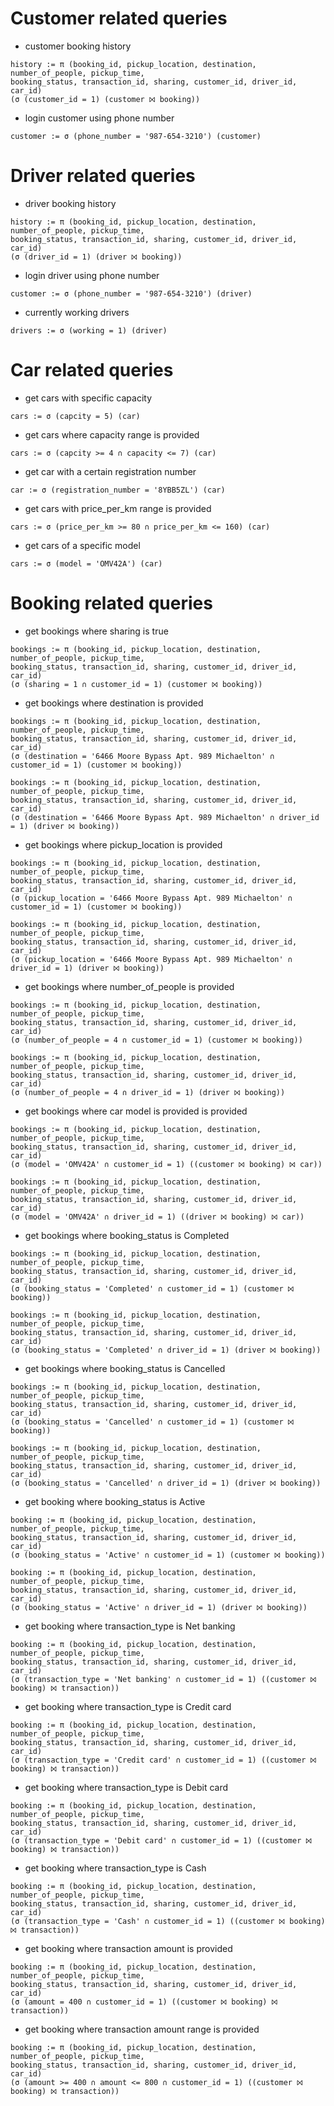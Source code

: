 # Customer related queries

- customer booking history
```
history := π (booking_id, pickup_location, destination, number_of_people, pickup_time, 
booking_status, transaction_id, sharing, customer_id, driver_id, car_id) 
(σ (customer_id = 1) (customer ⨝ booking))
```

- login customer using phone number
```
customer := σ (phone_number = '987-654-3210') (customer) 
```

# Driver related queries

- driver booking history 
```
history := π (booking_id, pickup_location, destination, number_of_people, pickup_time, 
booking_status, transaction_id, sharing, customer_id, driver_id, car_id) 
(σ (driver_id = 1) (driver ⨝ booking))
```

- login driver using phone number 
```
customer := σ (phone_number = '987-654-3210') (driver) 
```

- currently working drivers 
```
drivers := σ (working = 1) (driver) 
```

# Car related queries

- get cars with specific capacity 
```
cars := σ (capcity = 5) (car) 
```

- get cars where capacity range is provided
```
cars := σ (capcity >= 4 ∩ capacity <= 7) (car)  
```

- get car with a certain registration number 
```
car := σ (registration_number = '8YBB5ZL') (car)
```

- get cars with price_per_km range is provided
```
cars := σ (price_per_km >= 80 ∩ price_per_km <= 160) (car)
```

- get cars of a specific model 
```
cars := σ (model = 'OMV42A') (car) 
```

# Booking related queries

- get bookings where sharing is true
```
bookings := π (booking_id, pickup_location, destination, number_of_people, pickup_time, 
booking_status, transaction_id, sharing, customer_id, driver_id, car_id) 
(σ (sharing = 1 ∩ customer_id = 1) (customer ⨝ booking))
```

- get bookings where destination is provided
```
bookings := π (booking_id, pickup_location, destination, number_of_people, pickup_time, 
booking_status, transaction_id, sharing, customer_id, driver_id, car_id) 
(σ (destination = '6466 Moore Bypass Apt. 989 Michaelton' ∩ customer_id = 1) (customer ⨝ booking))

bookings := π (booking_id, pickup_location, destination, number_of_people, pickup_time, 
booking_status, transaction_id, sharing, customer_id, driver_id, car_id) 
(σ (destination = '6466 Moore Bypass Apt. 989 Michaelton' ∩ driver_id = 1) (driver ⨝ booking))
```

- get bookings where pickup_location is provided
```
bookings := π (booking_id, pickup_location, destination, number_of_people, pickup_time, 
booking_status, transaction_id, sharing, customer_id, driver_id, car_id) 
(σ (pickup_location = '6466 Moore Bypass Apt. 989 Michaelton' ∩ customer_id = 1) (customer ⨝ booking))

bookings := π (booking_id, pickup_location, destination, number_of_people, pickup_time, 
booking_status, transaction_id, sharing, customer_id, driver_id, car_id) 
(σ (pickup_location = '6466 Moore Bypass Apt. 989 Michaelton' ∩ driver_id = 1) (driver ⨝ booking))
```

- get bookings where number_of_people is provided
```
bookings := π (booking_id, pickup_location, destination, number_of_people, pickup_time, 
booking_status, transaction_id, sharing, customer_id, driver_id, car_id) 
(σ (number_of_people = 4 ∩ customer_id = 1) (customer ⨝ booking))

bookings := π (booking_id, pickup_location, destination, number_of_people, pickup_time, 
booking_status, transaction_id, sharing, customer_id, driver_id, car_id) 
(σ (number_of_people = 4 ∩ driver_id = 1) (driver ⨝ booking))
```

- get bookings where car model is provided is provided
```
bookings := π (booking_id, pickup_location, destination, number_of_people, pickup_time, 
booking_status, transaction_id, sharing, customer_id, driver_id, car_id) 
(σ (model = 'OMV42A' ∩ customer_id = 1) ((customer ⨝ booking) ⨝ car))

bookings := π (booking_id, pickup_location, destination, number_of_people, pickup_time, 
booking_status, transaction_id, sharing, customer_id, driver_id, car_id) 
(σ (model = 'OMV42A' ∩ driver_id = 1) ((driver ⨝ booking) ⨝ car))
```

- get bookings where booking_status is Completed
```
bookings := π (booking_id, pickup_location, destination, number_of_people, pickup_time, 
booking_status, transaction_id, sharing, customer_id, driver_id, car_id) 
(σ (booking_status = 'Completed' ∩ customer_id = 1) (customer ⨝ booking))

bookings := π (booking_id, pickup_location, destination, number_of_people, pickup_time, 
booking_status, transaction_id, sharing, customer_id, driver_id, car_id) 
(σ (booking_status = 'Completed' ∩ driver_id = 1) (driver ⨝ booking))
```

- get bookings where booking_status is Cancelled
```
bookings := π (booking_id, pickup_location, destination, number_of_people, pickup_time, 
booking_status, transaction_id, sharing, customer_id, driver_id, car_id) 
(σ (booking_status = 'Cancelled' ∩ customer_id = 1) (customer ⨝ booking))

bookings := π (booking_id, pickup_location, destination, number_of_people, pickup_time, 
booking_status, transaction_id, sharing, customer_id, driver_id, car_id) 
(σ (booking_status = 'Cancelled' ∩ driver_id = 1) (driver ⨝ booking))
```

- get booking where booking_status is Active
```
booking := π (booking_id, pickup_location, destination, number_of_people, pickup_time, 
booking_status, transaction_id, sharing, customer_id, driver_id, car_id) 
(σ (booking_status = 'Active' ∩ customer_id = 1) (customer ⨝ booking))

booking := π (booking_id, pickup_location, destination, number_of_people, pickup_time, 
booking_status, transaction_id, sharing, customer_id, driver_id, car_id) 
(σ (booking_status = 'Active' ∩ driver_id = 1) (driver ⨝ booking))
```

- get booking where transaction_type is Net banking
```
booking := π (booking_id, pickup_location, destination, number_of_people, pickup_time, 
booking_status, transaction_id, sharing, customer_id, driver_id, car_id) 
(σ (transaction_type = 'Net banking' ∩ customer_id = 1) ((customer ⨝ booking) ⨝ transaction))
```

- get booking where transaction_type is Credit card 
```
booking := π (booking_id, pickup_location, destination, number_of_people, pickup_time, 
booking_status, transaction_id, sharing, customer_id, driver_id, car_id) 
(σ (transaction_type = 'Credit card' ∩ customer_id = 1) ((customer ⨝ booking) ⨝ transaction))
```

- get booking where transaction_type is Debit card
```
booking := π (booking_id, pickup_location, destination, number_of_people, pickup_time, 
booking_status, transaction_id, sharing, customer_id, driver_id, car_id) 
(σ (transaction_type = 'Debit card' ∩ customer_id = 1) ((customer ⨝ booking) ⨝ transaction))
```

- get booking where transaction_type is Cash
```
booking := π (booking_id, pickup_location, destination, number_of_people, pickup_time, 
booking_status, transaction_id, sharing, customer_id, driver_id, car_id) 
(σ (transaction_type = 'Cash' ∩ customer_id = 1) ((customer ⨝ booking) ⨝ transaction))
```

- get booking where transaction amount is provided
```
booking := π (booking_id, pickup_location, destination, number_of_people, pickup_time, 
booking_status, transaction_id, sharing, customer_id, driver_id, car_id) 
(σ (amount = 400 ∩ customer_id = 1) ((customer ⨝ booking) ⨝ transaction))
```

- get booking where transaction amount range is provided
```
booking := π (booking_id, pickup_location, destination, number_of_people, pickup_time, 
booking_status, transaction_id, sharing, customer_id, driver_id, car_id) 
(σ (amount >= 400 ∩ amount <= 800 ∩ customer_id = 1) ((customer ⨝ booking) ⨝ transaction))
```
